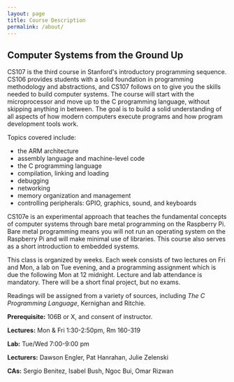 ```yaml
---
layout: page
title: Course Description
permalink: /about/
---
```


## Computer Systems from the Ground Up

CS107 is the third course in Stanford's introductory programming sequence.
CS106 provides students with a solid foundation in programming methodology and
abstractions, and CS107 follows on to give you the skills needed to build
computer systems. The course will start with the microprocessor and move up to
the C programming language, without skipping anything in between. The goal is
to build a solid understanding of all aspects of how modern computers execute
programs and how program development tools work.

Topics covered include:

  -   the ARM architecture
  -   assembly language and machine-level code
  -   the C programming language
  -   compilation, linking and loading
  -   debugging
  -   networking
  -   memory organization and management
  -   controlling peripherals: GPIO, graphics, sound, and keyboards

CS107e is an experimental approach that teaches the fundamental concepts of
computer systems through bare metal programming on the Raspberry Pi. Bare metal
programming means you will not run an operating system on the Raspberry Pi and
will make minimal use of libraries. This course also serves as a short
introduction to embedded systems.

This class is organized by weeks. Each week consists of two lectures on Fri and
Mon, a lab on Tue evening, and a programming assignment which is due the
following Mon at 12 midnight. Lecture and lab attendance is mandatory. There
will be a short final project, but no exams.

Readings will be assigned from a variety of sources, including *The C
Programming Language*, Kernighan and Ritchie.

**Prerequisite:** 106B or X, and consent of instructor.

**Lectures:** Mon & Fri 1:30-2:50pm, Rm 160-319

**Lab:** Tue/Wed 7:00-9:00 pm

**Lecturers:** Dawson Engler, Pat Hanrahan, Julie Zelenski

**CAs:** Sergio Benitez, Isabel Bush, Ngoc Bui, Omar Rizwan
